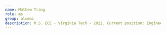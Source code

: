 ```yaml
---
name: Mathew Trang
role: ms
group: alumni
description: M.S. ECE - Virginia Tech - 2022. Current position: Engineer at MIT Lincoln Laboratory
---
```

